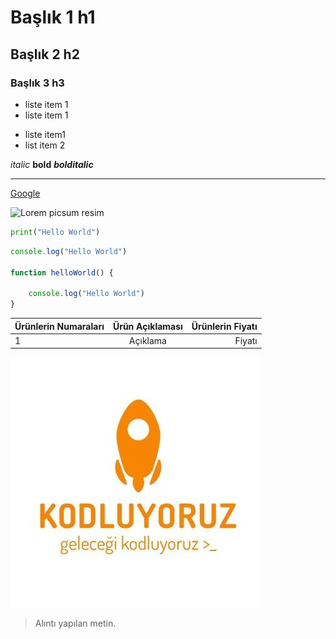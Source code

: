 # Başlık 1 h1
## Başlık 2 h2
### Başlık 3 h3


- liste item 1
- liste item 1

* liste item1
* list item 2

*italic*
**bold**
***bolditalic***

---

[Google ](https://www.google.com)

![Lorem picsum resim](https://picsum.photos/200/300)

```python
print("Hello World")

```

```javascript
console.log("Hello World")

function helloWorld() {

    console.log("Hello World")
}
```

| Ürünlerin Numaraları| Ürün Açıklaması| Ürünlerin Fiyatı|
| :--- | :---: | ---: |
| 1 | Açıklama | Fiyatı |

![Kodluyoruz Logo](https://raw.githubusercontent.com/Kodluyoruz/taskforce/git/git/markdown-nedir-nasil-kullaniriz-/figures/kodluyoruz_logo.jpg)

> Alıntı yapılan metin.


